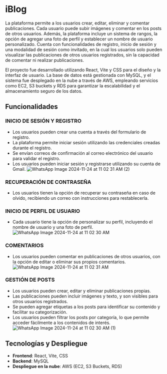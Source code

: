 # iBlog

La plataforma permite a los usuarios crear, editar, eliminar y comentar publicaciones. Cada usuario puede subir imágenes y comentar en los posts de otros usuarios. Además, la plataforma incluye un sistema de rangos, la opción de agregar una foto de perfil y establecer un nombre de usuario personalizado. Cuenta con funcionalidades de registro, inicio de sesión y una modalidad de sesión como invitado, en la cual los usuarios solo pueden visualizar las publicaciones de otros usuarios registrados, sin la capacidad de comentar ni realizar publicaciones.

El proyecto fue desarrollado utilizando React, Vite y CSS para el diseño y la interfaz de usuario. La base de datos está gestionada con MySQL, y el sistema fue desplegado en la nube a través de AWS, empleando servicios como EC2, S3 buckets y RDS para garantizar la escalabilidad y el almacenamiento seguro de los datos.

## Funcionalidades

### **INICIO DE SESIÓN Y REGISTRO**
- Los usuarios pueden crear una cuenta a través del formulario de registro.
- La plataforma permite iniciar sesión utilizando las credenciales creadas durante el registro.
- Se envían correos de confirmación al correo electrónico del usuario para validar el registro.
- Los usuarios pueden iniciar sesión y registrarse utilizando su cuenta de Gmail.
![WhatsApp Image 2024-11-24 at 11 02 31 AM (2)](https://github.com/user-attachments/assets/aa9afa9f-8ef9-4a1b-8074-39f8e5dee344)


### **RECUPERACIÓN DE CONTRASEÑA**
- Los usuarios tienen la opción de recuperar su contraseña en caso de olvido, recibiendo un correo con instrucciones para restablecerla.

### **INICIO DE PERFIL DE USUARIO**
- Cada usuario tiene la opción de personalizar su perfil, incluyendo el nombre de usuario y una foto de perfil.
![WhatsApp Image 2024-11-24 at 11 02 30 AM](https://github.com/user-attachments/assets/94323e2c-e63a-4103-b38f-3870b76c06e6)

### **COMENTARIOS**
- Los usuarios pueden comentar en publicaciones de otros usuarios, con la opción de editar o eliminar sus propios comentarios.
![WhatsApp Image 2024-11-24 at 11 02 31 AM](https://github.com/user-attachments/assets/d8716571-aee8-445a-9e77-2dffb433bddf)

### **GESTIÓN DE POSTS**
- Los usuarios pueden crear, editar y eliminar publicaciones propias.
- Las publicaciones pueden incluir imágenes y texto, y son visibles para otros usuarios registrados.
- Se pueden agregar etiquetas a los posts para identificar su contenido y facilitar su categorización.
- Los usuarios pueden filtrar los posts por categoría, lo que permite acceder fácilmente a los contenidos de interés.
![WhatsApp Image 2024-11-24 at 11 02 30 AM (1)](https://github.com/user-attachments/assets/ea25d228-950e-4a02-baf3-5b70c2dfa19d)

## Tecnologías y Despliegue

- **Frontend**: React, Vite, CSS
- **Backend**: MySQL
- **Despliegue en la nube**: AWS (EC2, S3 Buckets, RDS)
